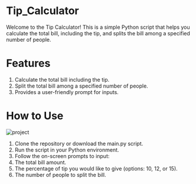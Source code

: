 # Tip_Calculator
Welcome to the Tip Calculator! This is a simple Python script that helps you calculate the total bill, including the tip, and splits the bill among a specified number of people.

# Features
1. Calculate the total bill including the tip.
2. Split the total bill among a specified number of people.
3. Provides a user-friendly prompt for inputs.

# How to Use 
![project](https://github.com/user-attachments/assets/a25f0204-cac7-4ace-b541-44ac3c34cad1)

1. Clone the repository or download the main.py script.
2. Run the script in your Python environment.
3. Follow the on-screen prompts to input:
3. The total bill amount.
4. The percentage of tip you would like to give (options: 10, 12, or 15).
5. The number of people to split the bill.
